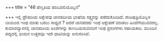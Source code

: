 +++
title = "46 ಹೆಣ್ಡತಿಯ ಹರಿಬದಲಿಯೊಬ್ಬನೆ"

+++
ಇಲ್ಲಿ ದ್ರೌಪದಿಯ ಆಕ್ಷೇಪವು ಜಾನಪದೀಯ ಭಾಷೆಯ ಸತ್ತ್ವವನ್ನು ಪಡೆದುಕೊಂಡಿದೆ. ರಾಜಪುತ್ರಿಯೊಬ್ಬಳ ಬಾಯಿಂದ ಇಂಥ ಮಾತು ಬರಲು ಸಾಧ್ಯವೆ ? ಆದರೆ ಜಾನಪದರು ಇಂಥ ಆಕ್ಷೇಪಣೆ ಮಾಡಲು ಹಿಂದೆಗೆಯುವವರಲ್ಲ. ಕುಮಾರವ್ಯಾಸನಲ್ಲಿ ಜಾನಪದೀಯ ಅಂಶಗಳನ್ನು ಕಾಣಬಯಸುವವರಿಗೆ ಇಂಥ ಪ್ರಸಂಗಗಳು ಸಹಾಯಕಾರಿ. ಮುಂದಿನ ಪದ್ಯದಲ್ಲಿ ಭೀಮನ ಉತ್ತರವೂ ಇದೇ ಧಾಟಿಯನ್ನು ಅನುಸರಿಸಿದೆ.